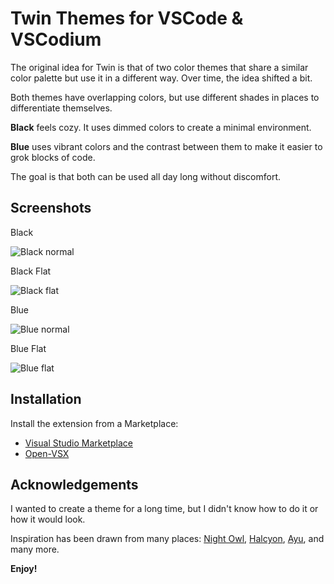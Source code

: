# Twin Themes for VSCode & VSCodium

The original idea for Twin is that of two color themes that share a similar color palette but use it in a different way. Over time, the idea shifted a bit.

Both themes have overlapping colors, but use different shades in places to differentiate themselves.

**Black** feels cozy. It uses dimmed colors to create a minimal environment.

**Blue** uses vibrant colors and the contrast between them to make it easier to grok blocks of code.

The goal is that both can be used all day long without discomfort.

## Screenshots

Black

![Black normal](https://github.com/twin-themes/vscode/raw/HEAD/images/black_demo.png)

Black Flat

![Black flat](https://github.com/twin-themes/vscode/raw/HEAD/images/black_flat_demo.png)

Blue

![Blue normal](https://github.com/twin-themes/vscode/raw/HEAD/images/blue_demo.png)

Blue Flat

![Blue flat](https://github.com/twin-themes/vscode/raw/HEAD/images/blue_flat_demo.png)

## Installation

Install the extension from a Marketplace:

- [Visual Studio Marketplace](https://marketplace.visualstudio.com/items?itemName=twin-themes.twin-vsc)
- [Open-VSX](https://open-vsx.org/extension/twin-themes/twin-vsc)

## Acknowledgements

I wanted to create a theme for a long time, but I didn't know how to do it or how it would look.

Inspiration has been drawn from many places: [Night Owl](https://marketplace.visualstudio.com/items?itemName=sdras.night-owl&WT.mc_id=twitter-social-sdras), [Halcyon](https://marketplace.visualstudio.com/items?itemName=brittanychiang.halcyon-vscode), [Ayu](https://marketplace.visualstudio.com/items?itemName=teabyii.ayu), and many more.

**Enjoy!**
